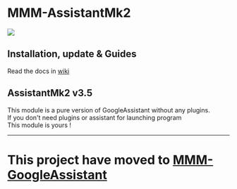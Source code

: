 # MMM-AssistantMk2
![](resources/AMk2_Big.png)

## Installation, update & Guides
Read the docs in [wiki](https://github.com/bugsounet/MMM-AssistantMk2/wiki)<br>

## AssistantMk2 v3.5
This module is a pure version of GoogleAssistant without any plugins.<br>
If you don't need plugins or assistant for launching program<br>
This module is yours !

---
# **This project have moved to [MMM-GoogleAssistant](https://github.com/bugsounet/MMM-GoogleAssistant)**
